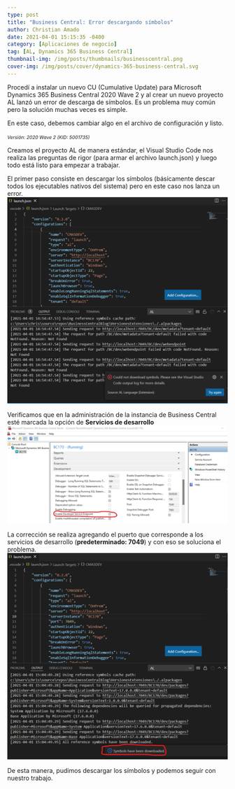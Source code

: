 ```yaml
---
type: post
title: "Business Central: Error descargando símbolos"
author: Christian Amado
date: 2021-04-01 15:15:35 -0400
category: [Aplicaciones de negocio]
tag: [AL, Dynamics 365 Business Central]
thumbnail-img: /img/posts/thumbnails/businesscentral.png
cover-img: /img/posts/cover/dynamics-365-business-central.svg
---
```


Procedí a instalar un nuevo CU (Cumulative Update) para Microsoft Dynamics 365 Business Central 2020 Wave 2 y al crear un nuevo proyecto AL lanzó un error de descarga de símbolos. Es un problema muy común pero la solución muchas veces es simple.  

En este caso, debemos cambiar algo en el archivo de configuración y listo.

<!--more-->
*<span style="font-size: 8pt;">Versión: 2020 Wave 2 (KID: 5001735)</span>*  

Creamos el proyecto AL de manera estándar, el Visual Studio Code nos realiza las preguntas de rigor (para armar el archivo launch.json) y luego todo está listo para empezar a trabajar.  

El primer paso consiste en descargar los símbolos (básicamente descar todos los ejecutables nativos del sistema) pero en este caso nos lanza un error.  
![](/img/posts/2021/04/01/SymbolsProblems1.png)  

Verificamos que en la administración de la instancia de Business Central esté marcada la opción de **Servicios de desarrollo**  
![](/img/posts/2021/04/01/SymbolsProblems2.png)  

La corrección se realiza agregando el puerto que corresponde a los servicios de desarrollo (**predeterminado: 7049**) y con eso se soluciona el problema.  
![](/img/posts/2021/04/01/SymbolsProblems3.png) 

De esta manera, pudimos descargar los símbolos y podemos seguir con nuestro trabajo.